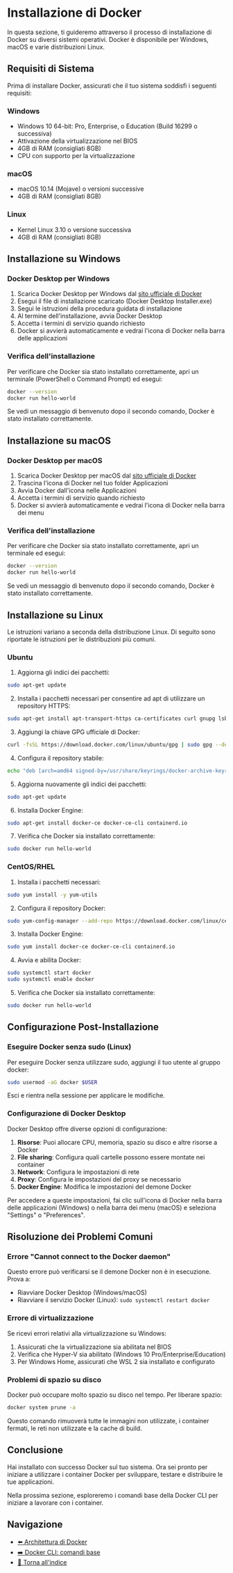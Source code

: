 # Installazione di Docker

In questa sezione, ti guideremo attraverso il processo di installazione di Docker su diversi sistemi operativi. Docker è disponibile per Windows, macOS e varie distribuzioni Linux.

## Requisiti di Sistema

Prima di installare Docker, assicurati che il tuo sistema soddisfi i seguenti requisiti:

### Windows
- Windows 10 64-bit: Pro, Enterprise, o Education (Build 16299 o successiva)
- Attivazione della virtualizzazione nel BIOS
- 4GB di RAM (consigliati 8GB)
- CPU con supporto per la virtualizzazione

### macOS
- macOS 10.14 (Mojave) o versioni successive
- 4GB di RAM (consigliati 8GB)

### Linux
- Kernel Linux 3.10 o versione successiva
- 4GB di RAM (consigliati 8GB)

## Installazione su Windows

### Docker Desktop per Windows

1. Scarica Docker Desktop per Windows dal [sito ufficiale di Docker](https://www.docker.com/products/docker-desktop)
2. Esegui il file di installazione scaricato (Docker Desktop Installer.exe)
3. Segui le istruzioni della procedura guidata di installazione
4. Al termine dell'installazione, avvia Docker Desktop
5. Accetta i termini di servizio quando richiesto
6. Docker si avvierà automaticamente e vedrai l'icona di Docker nella barra delle applicazioni

### Verifica dell'installazione

Per verificare che Docker sia stato installato correttamente, apri un terminale (PowerShell o Command Prompt) ed esegui:

```bash
docker --version
docker run hello-world
```

Se vedi un messaggio di benvenuto dopo il secondo comando, Docker è stato installato correttamente.

## Installazione su macOS

### Docker Desktop per macOS

1. Scarica Docker Desktop per macOS dal [sito ufficiale di Docker](https://www.docker.com/products/docker-desktop)
2. Trascina l'icona di Docker nel tuo folder Applicazioni
3. Avvia Docker dall'icona nelle Applicazioni
4. Accetta i termini di servizio quando richiesto
5. Docker si avvierà automaticamente e vedrai l'icona di Docker nella barra dei menu

### Verifica dell'installazione

Per verificare che Docker sia stato installato correttamente, apri un terminale ed esegui:

```bash
docker --version
docker run hello-world
```

Se vedi un messaggio di benvenuto dopo il secondo comando, Docker è stato installato correttamente.

## Installazione su Linux

Le istruzioni variano a seconda della distribuzione Linux. Di seguito sono riportate le istruzioni per le distribuzioni più comuni.

### Ubuntu

1. Aggiorna gli indici dei pacchetti:

```bash
sudo apt-get update
```

2. Installa i pacchetti necessari per consentire ad apt di utilizzare un repository HTTPS:

```bash
sudo apt-get install apt-transport-https ca-certificates curl gnupg lsb-release
```

3. Aggiungi la chiave GPG ufficiale di Docker:

```bash
curl -fsSL https://download.docker.com/linux/ubuntu/gpg | sudo gpg --dearmor -o /usr/share/keyrings/docker-archive-keyring.gpg
```

4. Configura il repository stabile:

```bash
echo "deb [arch=amd64 signed-by=/usr/share/keyrings/docker-archive-keyring.gpg] https://download.docker.com/linux/ubuntu $(lsb_release -cs) stable" | sudo tee /etc/apt/sources.list.d/docker.list > /dev/null
```

5. Aggiorna nuovamente gli indici dei pacchetti:

```bash
sudo apt-get update
```

6. Installa Docker Engine:

```bash
sudo apt-get install docker-ce docker-ce-cli containerd.io
```

7. Verifica che Docker sia installato correttamente:

```bash
sudo docker run hello-world
```

### CentOS/RHEL

1. Installa i pacchetti necessari:

```bash
sudo yum install -y yum-utils
```

2. Configura il repository Docker:

```bash
sudo yum-config-manager --add-repo https://download.docker.com/linux/centos/docker-ce.repo
```

3. Installa Docker Engine:

```bash
sudo yum install docker-ce docker-ce-cli containerd.io
```

4. Avvia e abilita Docker:

```bash
sudo systemctl start docker
sudo systemctl enable docker
```

5. Verifica che Docker sia installato correttamente:

```bash
sudo docker run hello-world
```

## Configurazione Post-Installazione

### Eseguire Docker senza sudo (Linux)

Per eseguire Docker senza utilizzare sudo, aggiungi il tuo utente al gruppo docker:

```bash
sudo usermod -aG docker $USER
```

Esci e rientra nella sessione per applicare le modifiche.

### Configurazione di Docker Desktop

Docker Desktop offre diverse opzioni di configurazione:

1. **Risorse**: Puoi allocare CPU, memoria, spazio su disco e altre risorse a Docker
2. **File sharing**: Configura quali cartelle possono essere montate nei container
3. **Network**: Configura le impostazioni di rete
4. **Proxy**: Configura le impostazioni del proxy se necessario
5. **Docker Engine**: Modifica le impostazioni del demone Docker

Per accedere a queste impostazioni, fai clic sull'icona di Docker nella barra delle applicazioni (Windows) o nella barra dei menu (macOS) e seleziona "Settings" o "Preferences".

## Risoluzione dei Problemi Comuni

### Errore "Cannot connect to the Docker daemon"

Questo errore può verificarsi se il demone Docker non è in esecuzione. Prova a:

- Riavviare Docker Desktop (Windows/macOS)
- Riavviare il servizio Docker (Linux): `sudo systemctl restart docker`

### Errore di virtualizzazione

Se ricevi errori relativi alla virtualizzazione su Windows:

1. Assicurati che la virtualizzazione sia abilitata nel BIOS
2. Verifica che Hyper-V sia abilitato (Windows 10 Pro/Enterprise/Education)
3. Per Windows Home, assicurati che WSL 2 sia installato e configurato

### Problemi di spazio su disco

Docker può occupare molto spazio su disco nel tempo. Per liberare spazio:

```bash
docker system prune -a
```

Questo comando rimuoverà tutte le immagini non utilizzate, i container fermati, le reti non utilizzate e la cache di build.

## Conclusione

Hai installato con successo Docker sul tuo sistema. Ora sei pronto per iniziare a utilizzare i container Docker per sviluppare, testare e distribuire le tue applicazioni.

Nella prossima sezione, esploreremo i comandi base della Docker CLI per iniziare a lavorare con i container.

## Navigazione
- [⬅️ Architettura di Docker](./03-ArchitetturaDocker.md)
- [➡️ Docker CLI: comandi base](./05-DockerCLI.md)
- [📑 Torna all'indice](../README.md)